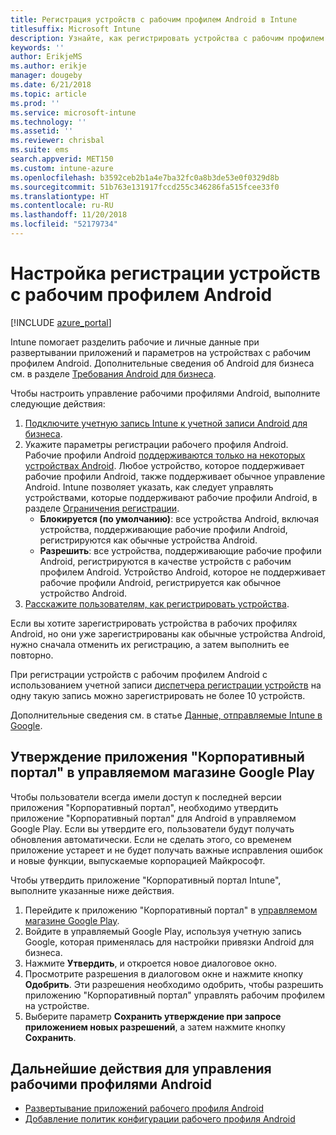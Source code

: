 ```yaml
---
title: Регистрация устройств с рабочим профилем Android в Intune
titlesuffix: Microsoft Intune
description: Узнайте, как регистрировать устройства с рабочим профилем Android в Intune.
keywords: ''
author: ErikjeMS
ms.author: erikje
manager: dougeby
ms.date: 6/21/2018
ms.topic: article
ms.prod: ''
ms.service: microsoft-intune
ms.technology: ''
ms.assetid: ''
ms.reviewer: chrisbal
ms.suite: ems
search.appverid: MET150
ms.custom: intune-azure
ms.openlocfilehash: b3592ceb2b1a4e7ba32fc0a8b3de53e0f0329d8b
ms.sourcegitcommit: 51b763e131917fccd255c346286fa515fcee33f0
ms.translationtype: HT
ms.contentlocale: ru-RU
ms.lasthandoff: 11/20/2018
ms.locfileid: "52179734"
---
```

# <a name="set-up-enrollment-of-android-work-profile-devices"></a>Настройка регистрации устройств с рабочим профилем Android

[!INCLUDE [azure_portal](./includes/azure_portal.md)]

Intune помогает разделить рабочие и личные данные при развертывании приложений и параметров на устройствах с рабочим профилем Android. Дополнительные сведения об Android для бизнеса см. в разделе [Требования Android для бизнеса](https://support.google.com/work/android/answer/6174145?hl=en&ref_topic=6151012).

Чтобы настроить управление рабочими профилями Android, выполните следующие действия:

1. [Подключите учетную запись Intune к учетной записи Android для бизнеса](connect-intune-android-enterprise.md).
2. Укажите параметры регистрации рабочего профиля Android. Рабочие профили Android [поддерживаются только на некоторых устройствах Android](https://support.google.com/work/android/answer/6174145?hl=en&ref_topic=6151012%20style=%22target=new_window%22). Любое устройство, которое поддерживает рабочие профили Android, также поддерживает обычное управление Android. Intune позволяет указать, как следует управлять устройствами, которые поддерживают рабочие профили Android, в разделе [Ограничения регистрации](enrollment-restrictions-set.md).
    - **Блокируется (по умолчанию)**: все устройства Android, включая устройства, поддерживающие рабочие профили Android, регистрируются как обычные устройства Android.
    - **Разрешить**: все устройства, поддерживающие рабочие профили Android, регистрируются в качестве устройств с рабочим профилем Android. Устройство Android, которое не поддерживает рабочие профили Android, регистрируется как обычное устройство Android.
3. [Расскажите пользователям, как регистрировать устройства](/intune-user-help/enroll-your-device-in-intune-android).


Если вы хотите зарегистрировать устройства в рабочих профилях Android, но они уже зарегистрированы как обычные устройства Android, нужно сначала отменить их регистрацию, а затем выполнить ее повторно.

При регистрации устройств с рабочим профилем Android с использованием учетной записи [диспетчера регистрации устройств](device-enrollment-manager-enroll.md) на одну такую запись можно зарегистрировать не более 10 устройств.

Дополнительные сведения см. в статье [Данные, отправляемые Intune в Google](data-intune-sends-to-google.md).

## <a name="approve-the-company-portal-app-in-the-managed-google-play-store"></a>Утверждение приложения "Корпоративный портал" в управляемом магазине Google Play

Чтобы пользователи всегда имели доступ к последней версии приложения "Корпоративный портал", необходимо утвердить приложение "Корпоративный портал" для Android в управляемом Google Play. Если вы утвердите его, пользователи будут получать обновления автоматически. Если не сделать этого, со временем приложение устареет и не будет получать важные исправления ошибок и новые функции, выпускаемые корпорацией Майкрософт.

Чтобы утвердить приложение "Корпоративный портал Intune", выполните указанные ниже действия.

1.  Перейдите к приложению "Корпоративный портал" в [управляемом магазине Google Play](https://play.google.com/work/apps/details?id=com.microsoft.windowsintune.companyportal).
2.  Войдите в управляемый Google Play, используя учетную запись Google, которая применялась для настройки привязки Android для бизнеса.
3.  Нажмите **Утвердить**, и откроется новое диалоговое окно.
4.  Просмотрите разрешения в диалоговом окне и нажмите кнопку **Одобрить**. Эти разрешения необходимо одобрить, чтобы разрешить приложению "Корпоративный портал" управлять рабочим профилем на устройстве.
5.  Выберите параметр **Сохранить утверждение при запросе приложением новых разрешений**, а затем нажмите кнопку **Сохранить**.

## <a name="next-steps-for-android-work-profiles"></a>Дальнейшие действия для управления рабочими профилями Android
- [Развертывание приложений рабочего профиля Android](apps-add-android-for-work.md)
- [Добавление политик конфигурации рабочего профиля Android](device-profiles.md)
